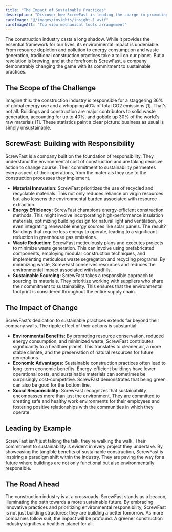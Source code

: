 ```yaml
---
title: "The Impact of Sustainable Practices"
description: "Discover how ScrewFast is leading the charge in promoting sustainability within the construction industry"
cardImage: "@/images/insights/insight-1.avif"
cardImageAlt: "Top view mechanical tools arrangement"
---
```


The construction industry casts a long shadow.  While it provides the essential framework for our lives, its environmental impact is undeniable. From resource depletion and pollution to energy consumption and waste generation, traditional construction practices take a toll on our planet. But a revolution is brewing, and at the forefront is ScrewFast, a company demonstrably changing the game with its commitment to sustainable practices.

## The Scope of the Challenge

Imagine this: the construction industry is responsible for a staggering 36% of global energy use and a whopping 40% of total CO2 emissions [1].  That's not all.  Buildings and construction are major contributors to solid waste generation, accounting for up to 40%, and gobble up 30% of the world's raw materials [1]. These statistics paint a clear picture: business as usual is simply unsustainable.

## ScrewFast: Building with Responsibility

ScrewFast is a company built on the foundation of responsibility. They understand the environmental cost of construction and are taking decisive action to change course. Their commitment to sustainability permeates every aspect of their operations, from the materials they use to the construction processes they implement.

* **Material Innovation:** ScrewFast prioritizes the use of recycled and recyclable materials. This not only reduces reliance on virgin resources but also lessens the environmental burden associated with resource extraction. 
* **Energy Efficiency:**  ScrewFast champions energy-efficient construction methods.  This might involve incorporating high-performance insulation materials, optimizing building design for natural light and ventilation, or even integrating renewable energy sources like solar panels.  The result?  Buildings that require less energy to operate, leading to a significant reduction in greenhouse gas emissions.
* **Waste Reduction:**  ScrewFast meticulously plans and executes projects to minimize waste generation.  This can involve using prefabricated components, employing modular construction techniques, and implementing meticulous waste segregation and recycling programs.  By minimizing waste, ScrewFast conserves resources and reduces the environmental impact associated with landfills.
* **Sustainable Sourcing:**  ScrewFast takes a responsible approach to sourcing its materials.  They prioritize working with suppliers who share their commitment to sustainability.  This ensures that the environmental footprint is considered throughout the entire supply chain.

## The Impact of Change

ScrewFast's dedication to sustainable practices extends far beyond their company walls.  The ripple effect of their actions is substantial:

* **Environmental Benefits:**  By promoting resource conservation, reduced energy consumption, and minimized waste, ScrewFast contributes significantly to a healthier planet.  This translates to cleaner air, a more stable climate, and the preservation of natural resources for future generations. 
* **Economic Advantages:**  Sustainable construction practices often lead to long-term economic benefits.  Energy-efficient buildings have lower operational costs, and sustainable materials can sometimes be surprisingly cost-competitive.  ScrewFast demonstrates that being green can also be good for the bottom line.
* **Social Responsibility:**  ScrewFast recognizes that sustainability encompasses more than just the environment.  They are committed to creating safe and healthy work environments for their employees and fostering positive relationships with the communities in which they operate.

## Leading by Example

ScrewFast isn't just talking the talk, they're walking the walk. Their commitment to sustainability is evident in every project they undertake.  By showcasing the tangible benefits of sustainable construction, ScrewFast is inspiring a paradigm shift within the industry.  They are paving the way for a future where buildings are not only functional but also environmentally responsible.

## The Road Ahead

The construction industry is at a crossroads.  ScrewFast stands as a beacon, illuminating the path towards a more sustainable future.  By embracing innovative practices and prioritizing environmental responsibility, ScrewFast is not just building structures; they are building a better tomorrow.  As more companies follow suit, the impact will be profound. A greener construction industry signifies a healthier planet for all. 